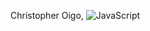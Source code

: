 Christopher Oigo,
![JavaScript](https://img.shields.io/badge/-JavaScript-yellow?style=flat-square&logo=javascript&logoColor=white)

